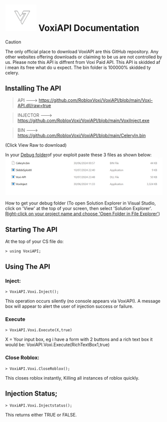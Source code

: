 # <img src="https://raw.githubusercontent.com/RobloxVoxi/VoxiAPI/main/voxilogo.png" heigh ="100" width="100"/> VoxiAPI Documentation 


> [!CAUTION]
> The only official place to download VoxiAPI are this GitHub repository. Any other websites offering downloads or claiming to be us are not controlled by us. Please note this API is diffrent from Voxi Paid API. This API is skidded af i mean its free what do u expect. The bin folder is 100000% skidded ty celery.


 ## Installing The API

> API ---> https://github.com/RobloxVoxi/VoxiAPI/blob/main/Voxi-API.dll/raw=true


> INJECTOR  ---> https://github.com/RobloxVoxi/VoxiAPI/blob/main/VoxiInject.exe

> BIN  ---> https://github.com/RobloxVoxi/VoxiAPI/blob/main/CeleryIn.bin

(Click View Raw to download)

In your [Debug folder](https://github.com/RobloxVoxi/VoxiAPI/blob/main/image_2024-07-11_002919879.png?raw=true)of your exploit paste these 3 files as shown below: 
<img src="https://raw.githubusercontent.com/RobloxVoxi/VoxiAPI/main/image_2024-07-11_001711541.png" />

How to get your debug folder 
(To open Solution Explorer in Visual Studio, click on 'View' at the top of your screen, then select 'Solution Explorer'. [Right-click on your project name and choose 'Open Folder in File Explorer'](https://github.com/RobloxVoxi/VoxiAPI/blob/main/image_2024-07-11_002919879.png?raw=true)) 

## Starting The API
At the top of your CS file do:
```
> using VoxiAPI;
```
## Using The API
### Inject:
```
> VoxiAPI.Voxi.Inject(); 
```
This operation occurs silently (no console appears via VoxiAPI). A message box will appear to alert the user of injection success or failure.

### Execute
```
> VoxiAPI.Voxi.Execute(X,true)
```
X = Your input box, eg i have a form with 2 buttons and a rich text box it would be: VoxiAPI.Voxi.Execute(RichTextBox1,true)  

### Close Roblox:
```
> VoxiAPI.Voxi.CloseRoblox();
```
This closes roblox instantly, Killing all instances of roblox quickly.

## Injection Status;
```
> VoxiAPI.Voxi.Injectstatus();  
```
This returns either TRUE or FALSE.

